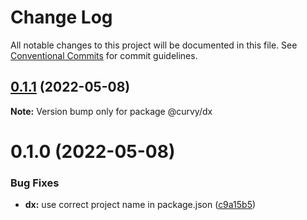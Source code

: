 # Change Log

All notable changes to this project will be documented in this file.
See [Conventional Commits](https://conventionalcommits.org) for commit guidelines.

## [0.1.1](https://github.com/tkofh/curvy/compare/@curvy/dx@0.1.0...@curvy/dx@0.1.1) (2022-05-08)

**Note:** Version bump only for package @curvy/dx





# 0.1.0 (2022-05-08)


### Bug Fixes

* **dx:** use correct project name in package.json ([c9a15b5](https://github.com/tkofh/curvy/commit/c9a15b589045d3947682774f7f1b746e6dac6298))
